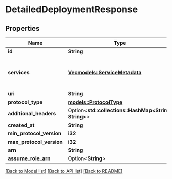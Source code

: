 # DetailedDeploymentResponse

## Properties

Name | Type | Description | Notes
------------ | ------------- | ------------- | -------------
**id** | **String** |  | 
**services** | [**Vec<models::ServiceMetadata>**](ServiceMetadata.md) | List of services exposed by this deployment. | 
**uri** | **String** |  | 
**protocol_type** | [**models::ProtocolType**](ProtocolType.md) |  | 
**additional_headers** | Option<**std::collections::HashMap<String, String>**> |  | [optional]
**created_at** | **String** |  | 
**min_protocol_version** | **i32** |  | 
**max_protocol_version** | **i32** |  | 
**arn** | **String** |  | 
**assume_role_arn** | Option<**String**> |  | [optional]

[[Back to Model list]](../README.md#documentation-for-models) [[Back to API list]](../README.md#documentation-for-api-endpoints) [[Back to README]](../README.md)


